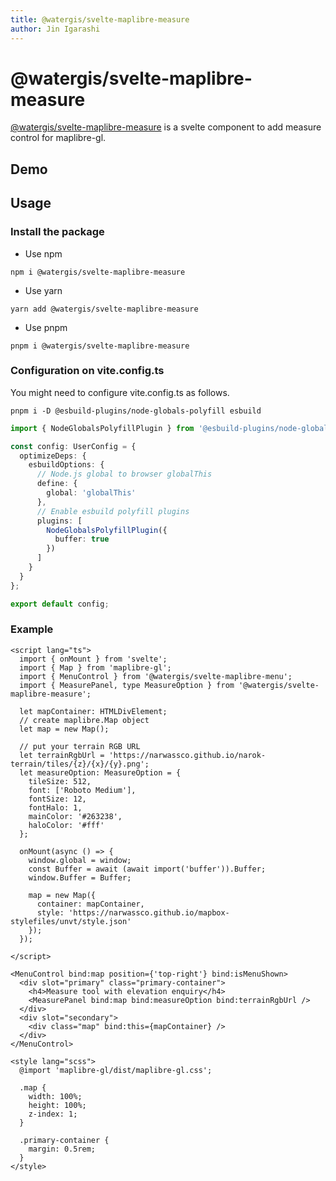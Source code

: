 ```yaml
---
title: @watergis/svelte-maplibre-measure
author: Jin Igarashi
---
```


<script lang="ts">
  import MeasureExample from "$lib/components/MeasureExample.svelte";
</script>

# @watergis/svelte-maplibre-measure

[@watergis/svelte-maplibre-measure](https://github.com/watergis/svelte-maplibre-components/tree/main/packages/measure) is a svelte component to add measure control for maplibre-gl.

## Demo

<MeasureExample />

## Usage

### Install the package

- Use npm
```
npm i @watergis/svelte-maplibre-measure
```

- Use yarn
```
yarn add @watergis/svelte-maplibre-measure
```

- Use pnpm
```
pnpm i @watergis/svelte-maplibre-measure
```

### Configuration on vite.config.ts

You might need to configure vite.config.ts as follows.

```shell
pnpm i -D @esbuild-plugins/node-globals-polyfill esbuild
```

```ts
import { NodeGlobalsPolyfillPlugin } from '@esbuild-plugins/node-globals-polyfill';

const config: UserConfig = {
  optimizeDeps: {
    esbuildOptions: {
      // Node.js global to browser globalThis
      define: {
        global: 'globalThis'
      },
      // Enable esbuild polyfill plugins
      plugins: [
        NodeGlobalsPolyfillPlugin({
          buffer: true
        })
      ]
    }
  }
};

export default config;
```

### Example

```svelte
<script lang="ts">
  import { onMount } from 'svelte';
  import { Map } from 'maplibre-gl';
  import { MenuControl } from '@watergis/svelte-maplibre-menu';
  import { MeasurePanel, type MeasureOption } from '@watergis/svelte-maplibre-measure';

  let mapContainer: HTMLDivElement;
  // create maplibre.Map object
  let map = new Map();

  // put your terrain RGB URL
  let terrainRgbUrl = 'https://narwassco.github.io/narok-terrain/tiles/{z}/{x}/{y}.png';
  let measureOption: MeasureOption = {
    tileSize: 512,
    font: ['Roboto Medium'],
    fontSize: 12,
    fontHalo: 1,
    mainColor: '#263238',
    haloColor: '#fff'
  };

  onMount(async () => {
    window.global = window;
    const Buffer = await (await import('buffer')).Buffer;
    window.Buffer = Buffer;

    map = new Map({
      container: mapContainer,
      style: 'https://narwassco.github.io/mapbox-stylefiles/unvt/style.json'
    });
  });

</script>

<MenuControl bind:map position={'top-right'} bind:isMenuShown>
  <div slot="primary" class="primary-container">
    <h4>Measure tool with elevation enquiry</h4>
    <MeasurePanel bind:map bind:measureOption bind:terrainRgbUrl />
  </div>
  <div slot="secondary">
    <div class="map" bind:this={mapContainer} />
  </div>
</MenuControl>

<style lang="scss">
  @import 'maplibre-gl/dist/maplibre-gl.css';

  .map {
    width: 100%;
    height: 100%;
    z-index: 1;
  }

  .primary-container {
    margin: 0.5rem;
  }
</style>
```
